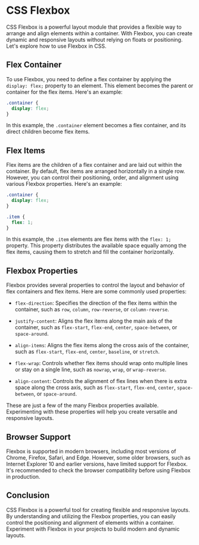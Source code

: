 

# CSS Flexbox

CSS Flexbox is a powerful layout module that provides a flexible way to arrange and align elements within a container. With Flexbox, you can create dynamic and responsive layouts without relying on floats or positioning. Let's explore how to use Flexbox in CSS.

## Flex Container

To use Flexbox, you need to define a flex container by applying the `display: flex;` property to an element. This element becomes the parent or container for the flex items. Here's an example:

```css
.container {
  display: flex;
}
```

In this example, the `.container` element becomes a flex container, and its direct children become flex items.

## Flex Items

Flex items are the children of a flex container and are laid out within the container. By default, flex items are arranged horizontally in a single row. However, you can control their positioning, order, and alignment using various Flexbox properties. Here's an example:

```css
.container {
  display: flex;
}

.item {
  flex: 1;
}
```

In this example, the `.item` elements are flex items with the `flex: 1;` property. This property distributes the available space equally among the flex items, causing them to stretch and fill the container horizontally.

## Flexbox Properties

Flexbox provides several properties to control the layout and behavior of flex containers and flex items. Here are some commonly used properties:

- `flex-direction`: Specifies the direction of the flex items within the container, such as `row`, `column`, `row-reverse`, or `column-reverse`.

- `justify-content`: Aligns the flex items along the main axis of the container, such as `flex-start`, `flex-end`, `center`, `space-between`, or `space-around`.

- `align-items`: Aligns the flex items along the cross axis of the container, such as `flex-start`, `flex-end`, `center`, `baseline`, or `stretch`.

- `flex-wrap`: Controls whether flex items should wrap onto multiple lines or stay on a single line, such as `nowrap`, `wrap`, or `wrap-reverse`.

- `align-content`: Controls the alignment of flex lines when there is extra space along the cross axis, such as `flex-start`, `flex-end`, `center`, `space-between`, or `space-around`.

These are just a few of the many Flexbox properties available. Experimenting with these properties will help you create versatile and responsive layouts.

## Browser Support

Flexbox is supported in modern browsers, including most versions of Chrome, Firefox, Safari, and Edge. However, some older browsers, such as Internet Explorer 10 and earlier versions, have limited support for Flexbox. It's recommended to check the browser compatibility before using Flexbox in production.

## Conclusion

CSS Flexbox is a powerful tool for creating flexible and responsive layouts. By understanding and utilizing the Flexbox properties, you can easily control the positioning and alignment of elements within a container. Experiment with Flexbox in your projects to build modern and dynamic layouts.
```
